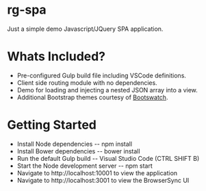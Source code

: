 # rg-spa

Just a simple demo Javascript/JQuery SPA application.

# Whats Included?

- Pre-configured Gulp build file including VSCode definitions.
- Client side routing module with no dependencies.
- Demo for loading and injecting a nested JSON array into a view.
- Additional Bootstrap themes courtesy of [Bootswatch](http://www.bootswatch.com).

# Getting Started

- Install Node dependencies -- npm install
- Install Bower dependencies -- bower install
- Run the default Gulp build -- Visual Studio Code (CTRL SHIFT B)
- Start the Node development server -- npm start
- Navigate to http://localhost:10001 to view the application
- Navigate to http://localhost:3001 to view the BrowserSync UI
